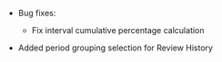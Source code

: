- Bug fixes:
    - Fix interval cumulative percentage calculation

- Added period grouping selection for Review History
